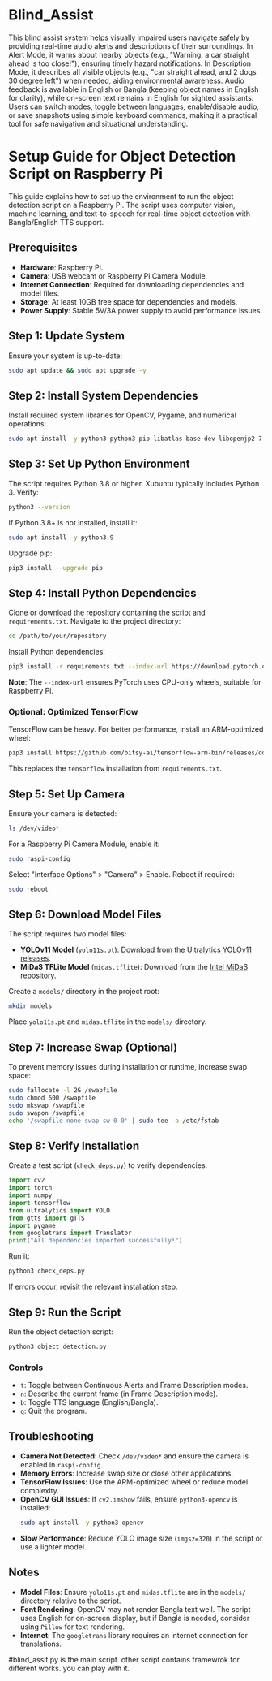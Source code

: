 # Blind_Assist
 This blind assist system helps visually impaired users navigate safely by providing real-time audio alerts and descriptions of their surroundings. In Alert Mode, it warns about nearby objects (e.g., "Warning: a car straight ahead is too close!"), ensuring timely hazard notifications. In Description Mode, it describes all visible objects (e.g., "car straight ahead, and 2 dogs 30 degree left") when needed, aiding environmental awareness. Audio feedback is available in English or Bangla (keeping object names in English for clarity), while on-screen text remains in English for sighted assistants. Users can switch modes, toggle between languages, enable/disable audio, or save snapshots using simple keyboard commands, making it a practical tool for safe navigation and situational understanding.


# Setup Guide for Object Detection Script on Raspberry Pi 

This guide explains how to set up the environment to run the object detection script on a Raspberry Pi. The script uses computer vision, machine learning, and text-to-speech for real-time object detection with Bangla/English TTS support.

## Prerequisites
- **Hardware**: Raspberry Pi.
- **Camera**: USB webcam or Raspberry Pi Camera Module.
- **Internet Connection**: Required for downloading dependencies and model files.
- **Storage**: At least 10GB free space for dependencies and models.
- **Power Supply**: Stable 5V/3A power supply to avoid performance issues.

## Step 1: Update System
Ensure your system is up-to-date:
```bash
sudo apt update && sudo apt upgrade -y
```

## Step 2: Install System Dependencies
Install required system libraries for OpenCV, Pygame, and numerical operations:
```bash
sudo apt install -y python3 python3-pip libatlas-base-dev libopenjp2-7 libtiff5 libjpeg-dev libavcodec-dev libavformat-dev libswscale-dev libsdl2-dev libsdl2-mixer-dev g++ cmake
```

## Step 3: Set Up Python Environment
The script requires Python 3.8 or higher. Xubuntu typically includes Python 3. Verify:
```bash
python3 --version
```
If Python 3.8+ is not installed, install it:
```bash
sudo apt install -y python3.9
```
Upgrade pip:
```bash
pip3 install --upgrade pip
```

## Step 4: Install Python Dependencies
Clone or download the repository containing the script and `requirements.txt`. Navigate to the project directory:
```bash
cd /path/to/your/repository
```
Install Python dependencies:
```bash
pip3 install -r requirements.txt --index-url https://download.pytorch.org/whl/cpu
```
**Note**: The `--index-url` ensures PyTorch uses CPU-only wheels, suitable for Raspberry Pi.

### Optional: Optimized TensorFlow
TensorFlow can be heavy. For better performance, install an ARM-optimized wheel:
```bash
pip3 install https://github.com/bitsy-ai/tensorflow-arm-bin/releases/download/v2.11.0/tensorflow-2.11.0-cp39-none-linux_aarch64.whl
```
This replaces the `tensorflow` installation from `requirements.txt`.

## Step 5: Set Up Camera
Ensure your camera is detected:
```bash
ls /dev/video*
```
For a Raspberry Pi Camera Module, enable it:
```bash
sudo raspi-config
```
Select "Interface Options" > "Camera" > Enable. Reboot if required:
```bash
sudo reboot
```

## Step 6: Download Model Files
The script requires two model files:
- **YOLOv11 Model** (`yolo11s.pt`): Download from the [Ultralytics YOLOv11 releases](https://github.com/ultralytics/ultralytics/releases).
- **MiDaS TFLite Model** (`midas.tflite`): Download from the [Intel MiDaS repository](https://github.com/isl-org/MiDaS).

Create a `models/` directory in the project root:
```bash
mkdir models
```
Place `yolo11s.pt` and `midas.tflite` in the `models/` directory.

## Step 7: Increase Swap (Optional)
To prevent memory issues during installation or runtime, increase swap space:
```bash
sudo fallocate -l 2G /swapfile
sudo chmod 600 /swapfile
sudo mkswap /swapfile
sudo swapon /swapfile
echo '/swapfile none swap sw 0 0' | sudo tee -a /etc/fstab
```

## Step 8: Verify Installation
Create a test script (`check_deps.py`) to verify dependencies:
```python
import cv2
import torch
import numpy
import tensorflow
from ultralytics import YOLO
from gtts import gTTS
import pygame
from googletrans import Translator
print("All dependencies imported successfully!")
```
Run it:
```bash
python3 check_deps.py
```
If errors occur, revisit the relevant installation step.

## Step 9: Run the Script
Run the object detection script:
```bash
python3 object_detection.py
```
### Controls
- `t`: Toggle between Continuous Alerts and Frame Description modes.
- `n`: Describe the current frame (in Frame Description mode).
- `b`: Toggle TTS language (English/Bangla).
- `q`: Quit the program.

## Troubleshooting
- **Camera Not Detected**: Check `/dev/video*` and ensure the camera is enabled in `raspi-config`.
- **Memory Errors**: Increase swap size or close other applications.
- **TensorFlow Issues**: Use the ARM-optimized wheel or reduce model complexity.
- **OpenCV GUI Issues**: If `cv2.imshow` fails, ensure `python3-opencv` is installed:
  ```bash
  sudo apt install -y python3-opencv
  ```
- **Slow Performance**: Reduce YOLO image size (`imgsz=320`) in the script or use a lighter model.


## Notes
- **Model Files**: Ensure `yolo11s.pt` and `midas.tflite` are in the `models/` directory relative to the script.
- **Font Rendering**: OpenCV may not render Bangla text well. The script uses English for on-screen display, but if Bangla is needed, consider using `Pillow` for text rendering.
- **Internet**: The `googletrans` library requires an internet connection for translations.

#blind_assit.py is the main script. other script contains framewrok for different works. you can play with it.
